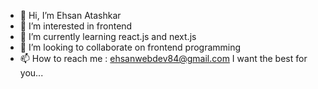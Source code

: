 - 👋 Hi, I’m Ehsan Atashkar
- 👀 I’m interested in frontend
- 🌱 I’m currently learning react.js and next.js
- 💞️ I’m looking to collaborate on frontend programming
- 📫 How to reach me : ehsanwebdev84@gmail.com
I want the best for you...

<!---
xe4at/xe4at is a ✨ special ✨ repository because its `README.md` (this file) appears on your GitHub profile.
You can click the Preview link to take a look at your changes.
--->
